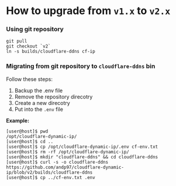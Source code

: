 # How to upgrade from `v1.x` to `v2.x`

### Using git repository 
 
```shell
git pull
git checkout `v2`
ln -s builds/cloudflare-ddns cf-ip
```

### Migrating from git repository to `cloudflare-ddns` bin
Follow these steps:
1. Backup the .env file
2. Remove the repository direcotry
3. Create a new direcotry 
4. Put into the `.env` file

**Example:**
```shell
[user@host]$ pwd
/opt/cloudflare-dynamic-ip/
[user@host]$ cd ..
[user@host]$ cp /opt/cloudflare-dynamic-ip/.env cf-env.txt
[user@host]$ rm -rf /opt/cloudflare-dynamic-ip/
[user@host]$ mkdir "cloudflare-ddns" && cd cloudflare-ddns
[user@host]$ curl -s -o cloudflare-ddns https://github.com/andp97/cloudflare-dynamic-ip/blob/v2/builds/cloudflare-ddns
[user@host]$ cp ../cf-env.txt .env
```